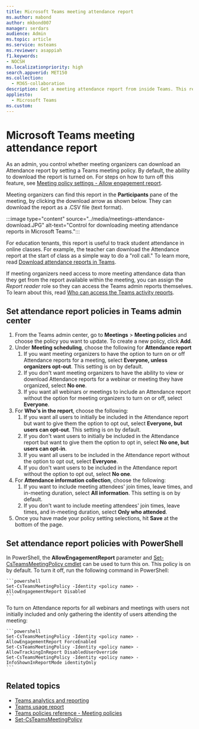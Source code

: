 ```yaml
---
title: Microsoft Teams meeting attendance report
ms.author: mabond
author: mkbond007
manager: serdars
audience: Admin
ms.topic: article
ms.service: msteams
ms.reviewer: asappiah
f1.keywords:
- NOCSH
ms.localizationpriority: high
search.appverid: MET150
ms.collection: 
  - M365-collaboration
description: Get a meeting attendance report from inside Teams. This report complements the usage reports available from the Teams admin center.
appliesto: 
  - Microsoft Teams
ms.custom: 
---
```

# Microsoft Teams meeting attendance report

As an admin, you control whether meeting organizers can download an Attendance report by setting a Teams meeting policy. By default, the ability to download the report is turned on. For steps on how to turn off this feature, see [Meeting policy settings - Allow engagement report](../meeting-policies-in-teams-general.md#engagement-report).

Meeting organizers can find this report in the **Participants** pane of the meeting, by clicking the download arrow as shown below. They can download the report as a .CSV file (text format).

:::image type="content" source="../media/meetings-attendance-download.JPG" alt-text="Control for downloading meeting attendance reports in Microsoft Teams.":::

For education tenants, this report is useful to track student attendance in online classes. For example, the teacher can download the Attendance report at the start of class as a simple way to do a "roll call." To learn more, read [Download attendance reports in Teams](https://support.office.com/article/download-attendance-reports-in-teams-ae7cf170-530c-47d3-84c1-3aedac74d310).

If meeting organizers need access to more meeting attendance data than they get from the report available within the meeting, you can assign the *Report reader* role so they can access the Teams admin reports themselves. To learn about this, read [Who can access the Teams activity reports](../teams-activity-reports.md#who-can-access-the-teams-activity-reports).

## Set attendance report policies in Teams admin center

1. From the Teams admin center, go to **Meetings** > **Meeting policies** and choose the policy you want to update. To create a new policy, click **Add**.
1. Under **Meeting scheduling**, choose the following for **Attendance report**
    1. If you want meeting organizers to have the option to turn on or off Attendance reports for a meeting, select **Everyone, unless organizers opt-out**. This setting is on by default.
    1. If you don't want meeting organizers to have the ability to view or download Attendance reports for a webinar or meeting they have organized, select **No one**.
    1. If you want all webinars or meetings to include an Attendance report without the option for meeting organizers to turn on or off, select **Everyone**.
1. For **Who's in the report**, choose the following:
    1. If you want all users to initially be included in the Attendance report but want to give them the option to opt out, select **Everyone, but users can opt-out**. This setting is on by default.
    1. If you don't want users to initially be included in the Attendance report but want to give them the option to opt in, select **No one, but users can opt-in**.
    1. If you want all users to be included in the Attendance report without the option to opt out, select **Everyone**.
    1. If you don't want users to be included in the Attendance report without the option to opt out, select **No one**.
1. For **Attendance information collection**, choose the following:
    1. If you want to include meeting attendees' join times, leave times, and in-meeting duration, select **All information**. This setting is on by default.
    1. If you don't want to include meeting attendees' join times, leave times, and in-meeting duration, select **Only who attended**.
1. Once you have made your policy setting selections, hit **Save** at the bottom of the page.

## Set attendance report policies with PowerShell

In PowerShell, the **AllowEngagementReport** parameter and [Set-CsTeamsMeetingPolicy cmdlet](/powershell/module/skype/set-csteamsmeetingpolicy) can be used to turn this on. This policy is on by default. To turn it off, run the following command in PowerShell:

    ```powershell
    Set-CsTeamsMeetingPolicy -Identity <policy name> -AllowEngagementReport Disabled
    ```

To turn on Attendance reports for all webinars and meetings with users not initially included and only gathering the identity of users attending the meeting:

    ```powershell
    Set-CsTeamsMeetingPolicy -Identity <policy name> -AllowEngagementReport ForceEnabled
    Set-CsTeamsMeetingPolicy -Identity <policy name> -AllowTrackingInReport DisabledUserOverride
    Set-CsTeamsMeetingPolicy -Identity <policy name> -InfoShownInReportMode identityOnly
    ```

## Related topics

- [Teams analytics and reporting](teams-reporting-reference.md)
- [Teams usage report](teams-usage-report.md)
- [Teams policies reference - Meeting policies](../settings-policies-reference.md#meeting-policies)
- [Set-CsTeamsMeetingPolicy](/powershell/module/skype/set-csteamsmeetingpolicy)
